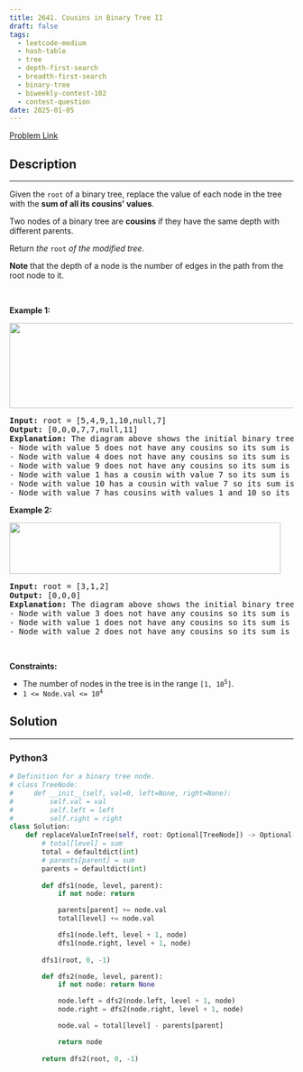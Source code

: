 ```yaml
---
title: 2641. Cousins in Binary Tree II
draft: false
tags: 
  - leetcode-medium
  - hash-table
  - tree
  - depth-first-search
  - breadth-first-search
  - binary-tree
  - biweekly-contest-102
  - contest-question
date: 2025-01-05
---
```


[Problem Link](https://leetcode.com/problems/cousins-in-binary-tree-ii/)

## Description

---
<p>Given the <code>root</code> of a binary tree, replace the value of each node in the tree with the <strong>sum of all its cousins&#39; values</strong>.</p>

<p>Two nodes of a binary tree are <strong>cousins</strong> if they have the same depth with different parents.</p>

<p>Return <em>the </em><code>root</code><em> of the modified tree</em>.</p>

<p><strong>Note</strong> that the depth of a node is the number of edges in the path from the root node to it.</p>

<p>&nbsp;</p>
<p><strong class="example">Example 1:</strong></p>
<img alt="" src="https://assets.leetcode.com/uploads/2023/01/11/example11.png" style="width: 571px; height: 151px;" />
<pre>
<strong>Input:</strong> root = [5,4,9,1,10,null,7]
<strong>Output:</strong> [0,0,0,7,7,null,11]
<strong>Explanation:</strong> The diagram above shows the initial binary tree and the binary tree after changing the value of each node.
- Node with value 5 does not have any cousins so its sum is 0.
- Node with value 4 does not have any cousins so its sum is 0.
- Node with value 9 does not have any cousins so its sum is 0.
- Node with value 1 has a cousin with value 7 so its sum is 7.
- Node with value 10 has a cousin with value 7 so its sum is 7.
- Node with value 7 has cousins with values 1 and 10 so its sum is 11.
</pre>

<p><strong class="example">Example 2:</strong></p>
<img alt="" src="https://assets.leetcode.com/uploads/2023/01/11/diagram33.png" style="width: 481px; height: 91px;" />
<pre>
<strong>Input:</strong> root = [3,1,2]
<strong>Output:</strong> [0,0,0]
<strong>Explanation:</strong> The diagram above shows the initial binary tree and the binary tree after changing the value of each node.
- Node with value 3 does not have any cousins so its sum is 0.
- Node with value 1 does not have any cousins so its sum is 0.
- Node with value 2 does not have any cousins so its sum is 0.
</pre>

<p>&nbsp;</p>
<p><strong>Constraints:</strong></p>

<ul>
	<li>The number of nodes in the tree is in the range <code>[1, 10<sup>5</sup>]</code>.</li>
	<li><code>1 &lt;= Node.val &lt;= 10<sup>4</sup></code></li>
</ul>


## Solution

---
### Python3
``` py title='cousins-in-binary-tree-ii'
# Definition for a binary tree node.
# class TreeNode:
#     def __init__(self, val=0, left=None, right=None):
#         self.val = val
#         self.left = left
#         self.right = right
class Solution:
    def replaceValueInTree(self, root: Optional[TreeNode]) -> Optional[TreeNode]:
        # total[level] = sum
        total = defaultdict(int)
        # parents[parent] = sum
        parents = defaultdict(int)
        
        def dfs1(node, level, parent):
            if not node: return

            parents[parent] += node.val
            total[level] += node.val

            dfs1(node.left, level + 1, node)
            dfs1(node.right, level + 1, node)
        
        dfs1(root, 0, -1)

        def dfs2(node, level, parent):
            if not node: return None

            node.left = dfs2(node.left, level + 1, node)
            node.right = dfs2(node.right, level + 1, node)

            node.val = total[level] - parents[parent]

            return node
        
        return dfs2(root, 0, -1)
```

